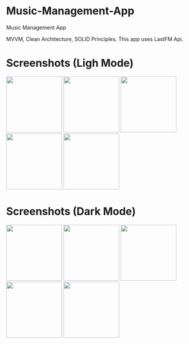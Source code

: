 # Music-Management-App
Music Management App 

MVVM, Clean Architecture, SOLID Principles. This app uses LastFM Api.


# Screenshots (Ligh Mode)
<p float="left">
  <img src="https://user-images.githubusercontent.com/106669990/190946440-cca28866-62c6-4e9c-9a52-4f66d44ce9f3.png" width="150" />
  <img src="https://user-images.githubusercontent.com/106669990/190946459-d995a485-2b18-43fc-b206-17c347e9cbfa.png" width="150" /> 
  <img src="https://user-images.githubusercontent.com/106669990/190946460-2ed9c0df-53d7-489d-a1b4-0374b8129c67.png" width="150" />
  <img src="https://user-images.githubusercontent.com/106669990/190946461-91666c88-df4c-415e-a8b2-14c6f601bb63.png" width="150" />
  <img src="https://user-images.githubusercontent.com/106669990/190946463-17742920-30a6-4f49-8260-9c79d11650b8.png" width="150" /> 
</p>

# Screenshots (Dark Mode)
<p float="left">
  <img src="https://user-images.githubusercontent.com/106669990/190946467-cab162b3-1a96-473f-b335-ddc12a11d3ba.png" width="150" />
  <img src="https://user-images.githubusercontent.com/106669990/190946481-93797df3-f2f4-4867-8915-5d1aacc96445.png" width="150" />
  <img src="https://user-images.githubusercontent.com/106669990/190946488-fa6a1152-1861-4108-a982-416f3c3d25cc.png" width="150" />
  <img src="https://user-images.githubusercontent.com/106669990/190946490-c007c841-1f75-480f-a159-e0c749127de0.png" width="150" />
  <img src="https://user-images.githubusercontent.com/106669990/190946493-8b9d3826-790a-4c6c-9469-7d6213a807c5.png" width="150" />
</p>

